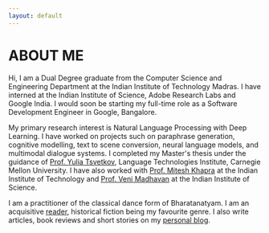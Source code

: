```yaml
---
layout: default
---
```


# ABOUT ME

Hi, I am a Dual Degree graduate from the Computer Science and Engineering Department at the Indian Institute of Technology Madras. I have interned at the Indian Institute of Science, Adobe Research Labs and Google India. I would soon be starting my full-time role as a Software Development Engineer in Google, Bangalore.

My primary research interest is Natural Language Processing with Deep Learning. I have worked on projects such on paraphrase generation, cognitive modelling, text to scene conversion, neural language models, and multimodal dialogue systems. I completed my Master's thesis under the guidance of [Prof. Yulia Tsvetkov](www.cs.cmu.edu/~ytsvetko/), Language Technologies Institute, Carnegie Mellon University. I have also worked with [Prof. Mitesh Khapra](https://www.cse.iitm.ac.in/~miteshk/) at the Indian Institute of Technology and [Prof. Veni Madhavan](https://www.csa.iisc.ac.in/people/people-faculty-cevm.html) at the Indian Institute of Science. 

I am a practitioner of the classical dance form of Bharatanatyam. I am an acquisitive [reader](https://www.goodreads.com/user/show/28840222-monisha-jegadeesan), historical fiction being my favourite genre. I also write articles, book reviews and short stories on my [personal blog](https://accioredmoon.blogspot.com/). 


